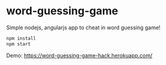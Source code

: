 # word-guessing-game
Simple nodejs, angularjs app to cheat in word guessing game!
```ruby
npm install
npm start
```

Demo:
https://word-guessing-game-hack.herokuapp.com/
